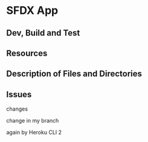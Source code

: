 # SFDX  App

## Dev, Build and Test


## Resources


## Description of Files and Directories


## Issues


changes

change in my branch

again by Heroku CLI 2
